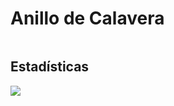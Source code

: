 # Anillo de Calavera

<figure><img src="../../../.gitbook/assets/Diseño sin título (6).png" alt=""><figcaption></figcaption></figure>

## Estadísticas

![](<../../../.gitbook/assets/image (1).png>)
